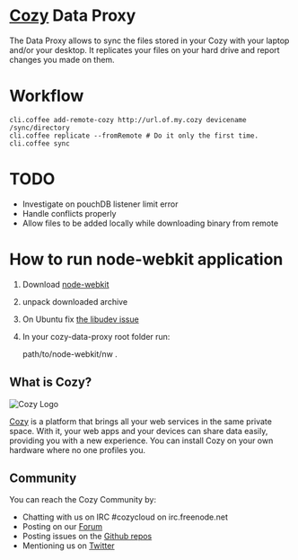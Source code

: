 # [Cozy](http://cozy.io) Data Proxy

The Data Proxy allows to sync the files stored in your Cozy with your laptop
and/or your desktop. It replicates your files on your hard drive and report
changes you made on them.

# Workflow

```
cli.coffee add-remote-cozy http://url.of.my.cozy devicename /sync/directory
cli.coffee replicate --fromRemote # Do it only the first time.
cli.coffee sync
```

# TODO

* Investigate on pouchDB listener limit error
* Handle conflicts properly
* Allow files to be added locally while downloading binary from remote


# How to run node-webkit application

1. Download [node-webkit](https://github.com/rogerwang/node-webkit#downloads)
2. unpack downloaded archive
3. On Ubuntu fix [the libudev
   issue](https://github.com/rogerwang/node-webkit/wiki/The-solution-of-lacking-libudev.so.0)
4. In your cozy-data-proxy root folder run:

    path/to/node-webkit/nw .


## What is Cozy?

![Cozy Logo](https://raw.github.com/mycozycloud/cozy-setup/gh-pages/assets/images/happycloud.png)

[Cozy](http://cozy.io) is a platform that brings all your web services in the
same private space.  With it, your web apps and your devices can share data
easily, providing you
with a new experience. You can install Cozy on your own hardware where no one
profiles you.



## Community

You can reach the Cozy Community by:

* Chatting with us on IRC #cozycloud on irc.freenode.net
* Posting on our [Forum](https://forum.cozy.io)
* Posting issues on the [Github repos](https://github.com/mycozycloud/)
* Mentioning us on [Twitter](http://twitter.com/mycozycloud)
